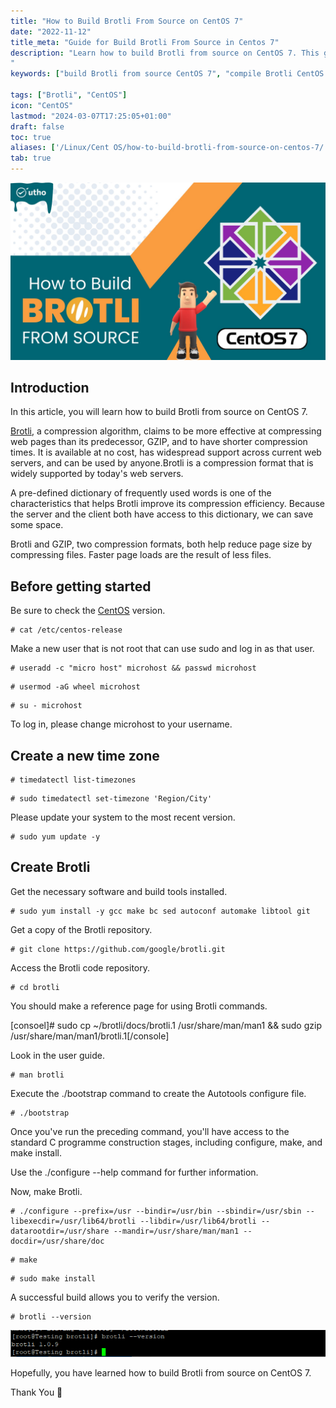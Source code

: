 ```yaml
---
title: "How to Build Brotli From Source on CentOS 7"
date: "2022-11-12"
title_meta: "Guide for Build Brotli From Source in Centos 7"
description: "Learn how to build Brotli from source on CentOS 7. This guide provides detailed steps to download Brotli source code, install necessary dependencies, compile Brotli, and configure it on CentOS 7, enabling efficient compression and decompression of data for web applications.
"
keywords: ["build Brotli from source CentOS 7", "compile Brotli CentOS 7", "install Brotli from GitHub CentOS 7", "CentOS 7 Brotli build tutorial", "Brotli compression CentOS 7", "CentOS 7 Brotli source code", "build Brotli library CentOS 7", "Brotli compile CentOS 7"]

tags: ["Brotli", "CentOS"]
icon: "CentOS"
lastmod: "2024-03-07T17:25:05+01:00"
draft: false
toc: true
aliases: ['/Linux/Cent OS/how-to-build-brotli-from-source-on-centos-7/']
tab: true
---
```


![How to Build Brotli From Source on CentOS 7](images/How-to-Build-Brotli-From-Source-on-CentOS-7_utho.jpg)

## Introduction

In this article, you will learn how to build Brotli from source on CentOS 7.

[Brotli](https://en.wikipedia.org/wiki/Brotli), a compression algorithm, claims to be more effective at compressing web pages than its predecessor, GZIP, and to have shorter compression times. It is available at no cost, has widespread support across current web servers, and can be used by anyone.Brotli is a compression format that is widely supported by today's web servers.

A pre-defined dictionary of frequently used words is one of the characteristics that helps Brotli improve its compression efficiency. Because the server and the client both have access to this dictionary, we can save some space.

Brotli and GZIP, two compression formats, both help reduce page size by compressing files. Faster page loads are the result of less files.

## Before getting started

Be sure to check the [CentOS](https://utho.com/docs/tutorial/how-to-install-git-on-centos-7/) version.

```
# cat /etc/centos-release
```

Make a new user that is not root that can use sudo and log in as that user.

```
# useradd -c "micro host" microhost && passwd microhost
```

```
# usermod -aG wheel microhost
```

```
# su - microhost
```

To log in, please change microhost to your username.

## Create a new time zone

```
# timedatectl list-timezones
```

```
# sudo timedatectl set-timezone 'Region/City'
```

Please update your system to the most recent version.

```
# sudo yum update -y
```

## Create Brotli

Get the necessary software and build tools installed.

```
# sudo yum install -y gcc make bc sed autoconf automake libtool git
```

Get a copy of the Brotli repository.

```
# git clone https://github.com/google/brotli.git
```

Access the Brotli code repository.

```
# cd brotli
```

You should make a reference page for using Brotli commands.

\[consoel\]# sudo cp ~/brotli/docs/brotli.1 /usr/share/man/man1 && sudo gzip /usr/share/man/man1/brotli.1\[/console\]

Look in the user guide.

```
# man brotli
```

Execute the ./bootstrap command to create the Autotools configure file.

```
# ./bootstrap
```

Once you've run the preceding command, you'll have access to the standard C programme construction stages, including configure, make, and make install.

Use the ./configure --help command for further information.

Now, make Brotli.

```
# ./configure --prefix=/usr --bindir=/usr/bin --sbindir=/usr/sbin --libexecdir=/usr/lib64/brotli --libdir=/usr/lib64/brotli --datarootdir=/usr/share --mandir=/usr/share/man/man1 --docdir=/usr/share/doc
```

```
# make
```

```
# sudo make install
```

A successful build allows you to verify the version.

```
# brotli --version
```

![command output](images/1-15.png)

Hopefully, you have learned how to build Brotli from source on CentOS 7.

Thank You 🙂
